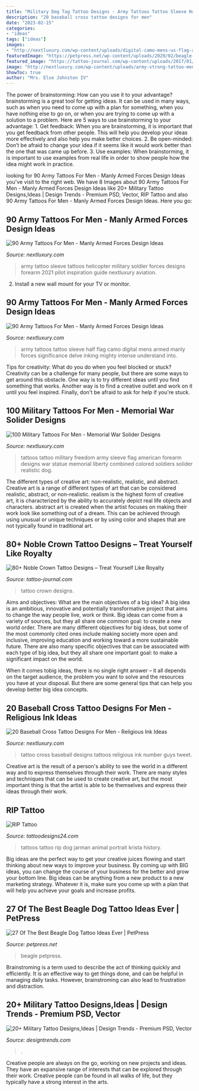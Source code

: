 ```yaml
---
title: "Military Dog Tag Tattoo Designs - Army Tattoos Tattoo Sleeve Half Flag Camo Digital Mens Armed Manly Forces Significance Delve Inking Mighty Intense Understand Into"
description: "20 baseball cross tattoo designs for men"
date: "2023-02-15"
categories:
- "ideas"
tags: ["ideas"]
images:
- "http://nextluxury.com/wp-content/uploads/digital-camo-mens-us-flag-army-half-sleeve-tattoo.jpg"
featuredImage: "https://petpress.net/wp-content/uploads/2020/02/beagle-paw-print-tattoo-design.jpg"
featured_image: "https://tattoo-journal.com/wp-content/uploads/2017/01/Crown-Tattoo-79-765x765.jpg"
image: "http://nextluxury.com/wp-content/uploads/army-strong-tattoo-men.jpg"
ShowToc: true
author: "Mrs. Else Johnston IV"
---
```



The power of brainstorming: How can you use it to your advantage?
brainstorming is a great tool for getting ideas. It can be used in many ways, such as when you need to come up with a plan for something, when you have nothing else to go on, or when you are trying to come up with a solution to a problem. Here are 5 ways to use brainstorming to your advantage: 1. Get feedback: When you are brainstorming, it is important that you get feedback from other people. This will help you develop your ideas more effectively and also help you make better choices. 2. Be open-minded: Don’t be afraid to change your idea if it seems like it would work better than the one that was came up before. 3. Use examples: When brainstorming, it is important to use examples from real life in order to show people how the idea might work in practice. 
	

		
looking for 90 Army Tattoos For Men - Manly Armed Forces Design Ideas you've visit to the right web. We have 8 Images about 90 Army Tattoos For Men - Manly Armed Forces Design Ideas like 20+ Military Tattoo Designs,Ideas | Design Trends - Premium PSD, Vector, RIP Tattoo and also 90 Army Tattoos For Men - Manly Armed Forces Design Ideas. Here you go:
		
    
## 90 Army Tattoos For Men - Manly Armed Forces Design Ideas

<img loading=lazy src="http://nextluxury.com/wp-content/uploads/helicopter-soliders-army-sleeve-male-tattoo.jpg" onerror="this.onerror=null;this.src='https://tse2.mm.bing.net/th?id=OIP.KBLnd-Ovl16DLzCOstqTGQHaGa&amp;pid=15.1';" alt="90 Army Tattoos For Men - Manly Armed Forces Design Ideas">

_Source: nextluxury.com_

>army tattoo sleeve tattoos helicopter military soldier forces designs forearm 2021 pilot inspiration guide nextluxury aviation. 

	

2. Install a new wall mount for your TV or monitor.

    
## 90 Army Tattoos For Men - Manly Armed Forces Design Ideas

<img loading=lazy src="http://nextluxury.com/wp-content/uploads/digital-camo-mens-us-flag-army-half-sleeve-tattoo.jpg" onerror="this.onerror=null;this.src='https://tse3.mm.bing.net/th?id=OIP.YyCpP1BtDQQod4UEnusVzgHaHa&amp;pid=15.1';" alt="90 Army Tattoos For Men - Manly Armed Forces Design Ideas">

_Source: nextluxury.com_

>army tattoos tattoo sleeve half flag camo digital mens armed manly forces significance delve inking mighty intense understand into. 

	

Tips for creativity: What do you do when you feel blocked or stuck?
Creativity can be a challenge for many people, but there are some ways to get around this obstacle. One way is to try different ideas until you find something that works. Another way is to find a creative outlet and work on it until you feel inspired. Finally, don't be afraid to ask for help if you're stuck.

    
## 100 Military Tattoos For Men - Memorial War Solider Designs

<img loading=lazy src="http://nextluxury.com/wp-content/uploads/army-strong-tattoo-men.jpg" onerror="this.onerror=null;this.src='https://tse3.mm.bing.net/th?id=OIP.-jaH6Xt6OvP9hHhtKqDSXQHaHa&amp;pid=15.1';" alt="100 Military Tattoos For Men - Memorial War Solider Designs">

_Source: nextluxury.com_

>tattoos tattoo military freedom army sleeve flag american forearm designs war statue memorial liberty combined colored soldiers solider realistic dog. 

	

The different types of creative art: non-realistic, realistic, and abstract.
Creative art is a range of different types of art that can be considered realistic, abstract, or non-realistic. realism is the highest form of creative art, it is characterized by the ability to accurately depict real life objects and characters. abstract art is created when the artist focuses on making their work look like something out of a dream. This can be achieved through using unusual or unique techniques or by using color and shapes that are not typically found in traditional art.

    
## 80+ Noble Crown Tattoo Designs – Treat Yourself Like Royalty

<img loading=lazy src="https://tattoo-journal.com/wp-content/uploads/2017/01/Crown-Tattoo-79-765x765.jpg" onerror="this.onerror=null;this.src='https://tse1.mm.bing.net/th?id=OIP.Dlw5zDpf4DbOzQ9pbX0O9gHaHa&amp;pid=15.1';" alt="80+ Noble Crown Tattoo Designs – Treat Yourself Like Royalty">

_Source: tattoo-journal.com_

>tattoo crown designs. 

	

Aims and objectives: What are the main objectives of a big idea?
A big idea is an ambitious, innovative and potentially transformative project that aims to change the way people live, work or think. Big ideas can come from a variety of sources, but they all share one common goal: to create a new world order.
There are many different objectives for big ideas, but some of the most commonly cited ones include making society more open and inclusive, improving education and working toward a more sustainable future. There are also many specific objectives that can be associated with each type of big idea, but they all share one important goal: to make a significant impact on the world.



When it comes tobig ideas, there is no single right answer – it all depends on the target audience, the problem you want to solve and the resources you have at your disposal. But there are some general tips that can help you develop better big idea concepts.

    
## 20 Baseball Cross Tattoo Designs For Men - Religious Ink Ideas

<img loading=lazy src="http://nextluxury.com/wp-content/uploads/guys-baseball-cross-with-number-tattoo-on-back.jpg" onerror="this.onerror=null;this.src='https://tse1.mm.bing.net/th?id=OIP.2iFzz0TuBoRN--ukL74z_wHaJ4&amp;pid=15.1';" alt="20 Baseball Cross Tattoo Designs For Men - Religious Ink Ideas">

_Source: nextluxury.com_

>tattoo cross baseball designs tattoos religious ink number guys tweet. 

	

Creative art is the result of a person's ability to see the world in a different way and to express themselves through their work. There are many styles and techniques that can be used to create creative art, but the most important thing is that the artist is able to be themselves and express their ideas through their work.

    
## RIP Tattoo

<img loading=lazy src="http://www.tattoodesigns24.com/tattoopics/animal/dog/dog_tattoo_89.jpg" onerror="this.onerror=null;this.src='https://tse4.mm.bing.net/th?id=OIP.pZcqLoxQU6oCuHGGzxvs0wHaMt&amp;pid=15.1';" alt="RIP Tattoo">

_Source: tattoodesigns24.com_

>tattoos tattoo rip dog jarman animal portrait krista history. 

	

Big ideas are the perfect way to get your creative juices flowing and start thinking about new ways to improve your business. By coming up with BIG ideas, you can change the course of your business for the better and grow your bottom line. Big ideas can be anything from a new product to a new marketing strategy. Whatever it is, make sure you come up with a plan that will help you achieve your goals and increase profits.

    
## 27 Of The Best Beagle Dog Tattoo Ideas Ever | PetPress

<img loading=lazy src="https://petpress.net/wp-content/uploads/2020/02/beagle-paw-print-tattoo-design.jpg" onerror="this.onerror=null;this.src='https://tse4.mm.bing.net/th?id=OIP.1VGmJ5R2lPmpjG5oYgkUEAHaDS&amp;pid=15.1';" alt="27 Of The Best Beagle Dog Tattoo Ideas Ever | PetPress">

_Source: petpress.net_

>beagle petpress. 

	

Brainstroming is a term used to describe the act of thinking quickly and efficiently. It is an effective way to get things done, and can be helpful in managing daily tasks. However, brainstroming can also lead to frustration and distraction.

    
## 20+ Military Tattoo Designs,Ideas | Design Trends - Premium PSD, Vector

<img loading=lazy src="https://images.designtrends.com/wp-content/uploads/2016/06/17084807/Military-Memorial-Dog-Tag-Tattoo.jpg" onerror="this.onerror=null;this.src='https://tse3.mm.bing.net/th?id=OIP.xj161vZd_i7eUeKgmYhLfwHaHa&amp;pid=15.1';" alt="20+ Military Tattoo Designs,Ideas | Design Trends - Premium PSD, Vector">

_Source: designtrends.com_

>. 

	

Creative people are always on the go, working on new projects and ideas. They have an expansive range of interests that can be explored through their work. Creative people can be found in all walks of life, but they typically have a strong interest in the arts.

